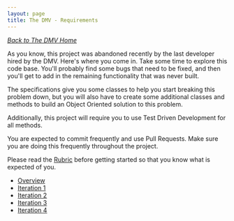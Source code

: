 ```yaml
---
layout: page
title: The DMV - Requirements
---
```


_[Back to The DMV Home](./index)_

As you know, this project was abandoned recently by the last developer hired by the DMV. Here's where you come in. Take some time to explore this code base. You'll probably find some bugs that need to be fixed, and then you'll get to add in the remaining functionality that was never built.

The specifications give you some classes to help you start breaking this problem down, but you will also have to create some additional classes and methods to build an Object Oriented solution to this problem.

Additionally, this project will require you to use Test Driven Development for all methods.

You are expected to commit frequently and use Pull Requests. Make sure you are doing this frequently throughout the project.

Please read the [Rubric](./rubric) before getting started so that you know what is expected of you.

* [Overview](./overview)
* [Iteration 1](./iteration_1)
* [Iteration 2](./iteration_2)
* [Iteration 3](./iteration_3)
* [Iteration 4](./iteration_4)
